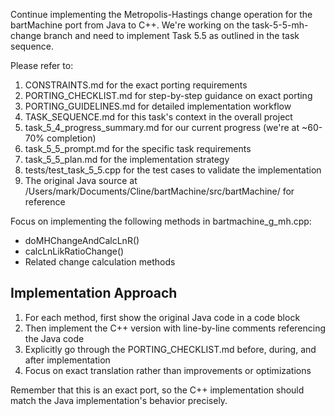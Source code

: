Continue implementing the Metropolis-Hastings change operation for the bartMachine port from Java to C++. We're working on the task-5-5-mh-change branch and need to implement Task 5.5 as outlined in the task sequence.

Please refer to:
1. CONSTRAINTS.md for the exact porting requirements
2. PORTING_CHECKLIST.md for step-by-step guidance on exact porting
3. PORTING_GUIDELINES.md for detailed implementation workflow
4. TASK_SEQUENCE.md for this task's context in the overall project
5. task_5_4_progress_summary.md for our current progress (we're at ~60-70% completion)
6. task_5_5_prompt.md for the specific task requirements
7. task_5_5_plan.md for the implementation strategy
8. tests/test_task_5_5.cpp for the test cases to validate the implementation
9. The original Java source at /Users/mark/Documents/Cline/bartMachine/src/bartMachine/ for reference

Focus on implementing the following methods in bartmachine_g_mh.cpp:
- doMHChangeAndCalcLnR()
- calcLnLikRatioChange()
- Related change calculation methods

## Implementation Approach
1. For each method, first show the original Java code in a code block
2. Then implement the C++ version with line-by-line comments referencing the Java code
3. Explicitly go through the PORTING_CHECKLIST.md before, during, and after implementation
4. Focus on exact translation rather than improvements or optimizations

Remember that this is an exact port, so the C++ implementation should match the Java implementation's behavior precisely.
